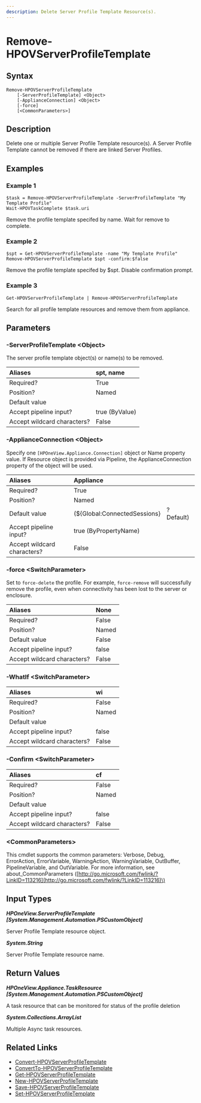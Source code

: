```yaml
---
description: Delete Server Profile Template Resource(s).
---
```


# Remove-HPOVServerProfileTemplate

## Syntax

```text
Remove-HPOVServerProfileTemplate
    [-ServerProfileTemplate] <Object>
    [-ApplianceConnection] <Object>
    [-force]
    [<CommonParameters>]
```

## Description

Delete one or multiple Server Profile Template resource\(s\). A Server Profile Template cannot be removed if there are linked Server Profiles.

## Examples

### Example 1

```text
$task = Remove-HPOVServerProfileTemplate -ServerProfileTemplate "My Template Profile"
Wait-HPOVTaskComplete $task.uri
```

Remove the profile template specifed by name. Wait for remove to complete.

### Example 2

```text
$spt = Get-HPOVServerProfileTemplate -name "My Template Profile"
Remove-HPOVServerProfileTemplate $spt -confirm:$false
```

Remove the profile template specifed by $spt. Disable confirmation prompt.

### Example 3

```text
Get-HPOVServerProfileTemplate | Remove-HPOVServerProfileTemplate
```

Search for all profile template resources and remove them from appliance.

## Parameters

### -ServerProfileTemplate &lt;Object&gt;

The server profile template object\(s\) or name\(s\) to be removed.

| Aliases | spt, name |
| :--- | :--- |
| Required? | True |
| Position? | Named |
| Default value |  |
| Accept pipeline input? | true \(ByValue\) |
| Accept wildcard characters? | False |

### -ApplianceConnection &lt;Object&gt;

Specify one `[HPOneView.Appliance.Connection]` object or Name property value. If Resource object is provided via Pipeline, the ApplianceConnection property of the object will be used.

| Aliases | Appliance |  |
| :--- | :--- | :--- |
| Required? | True |  |
| Position? | Named |  |
| Default value | \(${Global:ConnectedSessions} | ? Default\) |
| Accept pipeline input? | true \(ByPropertyName\) |  |
| Accept wildcard characters? | False |  |

### -force &lt;SwitchParameter&gt;

Set to `force-delete` the profile. For example, `force-remove` will successfully remove the profile, even when connectivity has been lost to the server or enclosure.

| Aliases | None |
| :--- | :--- |
| Required? | False |
| Position? | Named |
| Default value | False |
| Accept pipeline input? | false |
| Accept wildcard characters? | False |

### -WhatIf &lt;SwitchParameter&gt;

| Aliases | wi |
| :--- | :--- |
| Required? | False |
| Position? | Named |
| Default value |  |
| Accept pipeline input? | false |
| Accept wildcard characters? | False |

### -Confirm &lt;SwitchParameter&gt;

| Aliases | cf |
| :--- | :--- |
| Required? | False |
| Position? | Named |
| Default value |  |
| Accept pipeline input? | false |
| Accept wildcard characters? | False |

### &lt;CommonParameters&gt;

This cmdlet supports the common parameters: Verbose, Debug, ErrorAction, ErrorVariable, WarningAction, WarningVariable, OutBuffer, PipelineVariable, and OutVariable. For more information, see about\_CommonParameters \([http://go.microsoft.com/fwlink/?LinkID=113216](http://go.microsoft.com/fwlink/?LinkID=113216)\)

## Input Types

_**HPOneView.ServerProfileTemplate \[System.Management.Automation.PSCustomObject\]**_

Server Profile Template resource object.

_**System.String**_

Server Profile Template resource name.

## Return Values

_**HPOneView.Appliance.TaskResource \[System.Management.Automation.PSCustomObject\]**_

A task resource that can be monitored for status of the profile deletion

_**System.Collections.ArrayList**_

Multiple Async task resources.

## Related Links

* [Convert-HPOVServerProfileTemplate](convert-hpovserverprofiletemplate.md)
* [ConvertTo-HPOVServerProfileTemplate](convertto-hpovserverprofiletemplate.md)
* [Get-HPOVServerProfileTemplate](get-hpovserverprofiletemplate.md)
* [New-HPOVServerProfileTemplate](new-hpovserverprofiletemplate.md)
* [Save-HPOVServerProfileTemplate](save-hpovserverprofiletemplate.md)
* [Set-HPOVServerProfileTemplate](set-hpovserverprofiletemplate.md)

